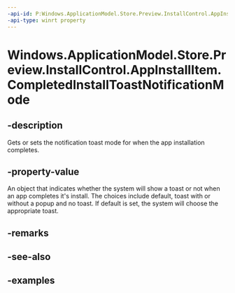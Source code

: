 ```yaml
---
-api-id: P:Windows.ApplicationModel.Store.Preview.InstallControl.AppInstallItem.CompletedInstallToastNotificationMode
-api-type: winrt property
---
```


<!-- Property syntax.
public AppInstallationToastNotificationMode CompletedInstallToastNotificationMode { get;  set; }
-->

# Windows.ApplicationModel.Store.Preview.InstallControl.AppInstallItem.CompletedInstallToastNotificationMode

## -description
Gets or sets the notification toast mode for when the app installation completes.

## -property-value
An object that indicates whether the system will show a toast or not when an app completes it's install. The choices include default, toast with or without a popup and no toast. If default is set, the system will choose the appropriate toast.

## -remarks

## -see-also

## -examples
